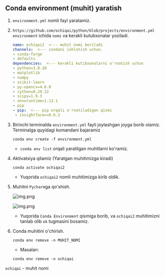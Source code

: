 ## Conda environment (muhit) yaratish

1. `environment.yml` nomli fayl yaratamiz.

2. `https://github.com/ochiqai/python/blob/projects/environment.yml` `environment` ichida `nomi` va kerakli 
kutubxonalar yoziladi.
   ```yml
   name: ochiqai2  <--- muhit nomi beriladi
   channels:  <--- condani ishlatish uchun.
   - conda-forge
   - defaults
   dependencies:  <--- kerakli kutibxonalarni o'rnatish uchun
   - python=3.8.10
   - matplotlib
   - numpy
   - scikit-learn
   - py-opencv=4.6.0
   - cython=0.29.32
   - scipy=1.9.3
   - onnxruntime=1.13.1
   - pip
   - pip:  <--- pip orqali o'rnatiladigan qismi 
    - insightface==0.6.2
   ```

3. Birinchi terminalda `environment.yml` fayli joylashgan joyga borib olamiz. Terminalga quyidagi komandani bajaramiz

   ```shell
   conda env create -f environment.yml
   ```
   
   * `conda env list` orqali yaratilgan muhitlarni ko'ramiz.

4. Aktivatsiya qilamiz (Yaratgan muhitimizga kiradi)

   ```shell
   conda activate ochiqai2
   ```

   * Yuqorida `ochiqai2` nomli muhitimizga kirib oldik.

5. Muhitni `Pycharm`ga qo'shish.

   ![img.png](./rasm/interpretator_qismi.png)

   ![img.png](./rasm/muhitni_pycharmga_qushish.png)

   * Yuqorida `Conda Environment` qismiga borib, va `ochiqai2` muhitimizni tanlab olib `ok` tugmasini bosamiz.


6. Conda muhitini o'chirish.

   ```shell
   conda env remove -n MUHIT_NOMI
   ```

   * Masalan:

   ```shell
   conda env remove -n ochiqai
   ```
  
  `ochiqai` - muhit nomi

